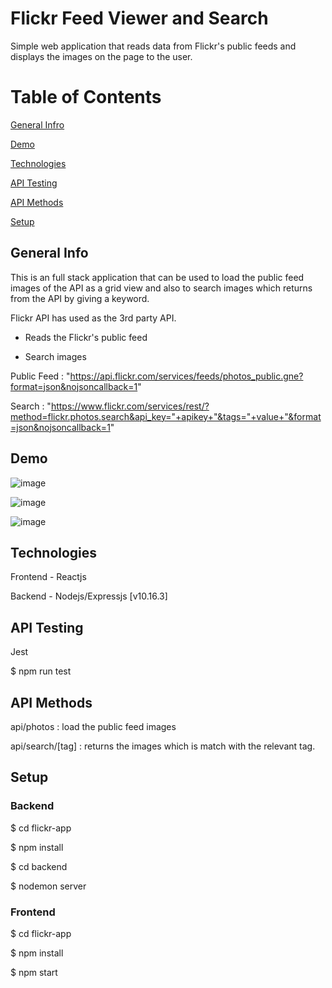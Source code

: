 # Flickr Feed Viewer and Search 

Simple web application that reads data from Flickr's public feeds and displays the images on the page to the user.

# Table of Contents

[General Infro](#GeneralInfo)

[Demo](#Demo)

[Technologies](#Technologies)

[API Testing](#APITesting)

[API Methods](#APIMethods)

[Setup](#Setup)

## General Info

This is an full stack application that can be used to load the public feed images of the API as a grid view and also to search images which returns from the API by giving a keyword.

Flickr API has used as the 3rd party API.

* Reads the Flickr's public feed

* Search images


Public Feed : "https://api.flickr.com/services/feeds/photos_public.gne?format=json&nojsoncallback=1"

Search      : "https://www.flickr.com/services/rest/?method=flickr.photos.search&api_key="+apikey+"&tags="+value+"&format=json&nojsoncallback=1"

## Demo

![image](https://user-images.githubusercontent.com/36589720/109418198-187d3180-79ed-11eb-9831-d8196ce8a92f.png)

![image](https://user-images.githubusercontent.com/36589720/109418617-6135ea00-79ef-11eb-87e0-a122dc922c45.png)

![image](https://user-images.githubusercontent.com/36589720/109418433-5e86c500-79ee-11eb-95a0-04bc4f62bd6f.png)




## Technologies

Frontend - Reactjs 

Backend - Nodejs/Expressjs [v10.16.3]

## API Testing

Jest

$ npm run test

## API Methods

api/photos       : load the public feed images

api/search/[tag] : returns the images which is match with the relevant tag.

## Setup

### Backend

$ cd flickr-app

$ npm install

$ cd backend

$ nodemon server

### Frontend

$ cd flickr-app

$ npm install

$ npm start

